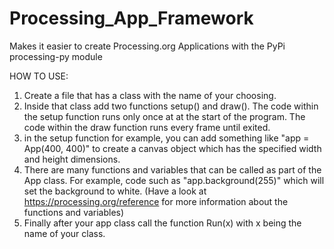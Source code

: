 # Processing_App_Framework
Makes it easier to create Processing.org Applications with the PyPi processing-py module

HOW TO USE:
1.  Create a file that has a class with the name of your choosing.
2.  Inside that class add two functions setup() and draw().
    The code within the setup function runs only once at at the start of the program.
    The code within the draw function runs every frame until exited.
3.  in the setup function for example, you can add something like "app = App(400, 400)" 
    to create a canvas object which has the specified width and height dimensions.
4.  There are many functions and variables that can be called as part of the App class.
    For example, code such as "app.background(255)" which will set the background to white.
    (Have a look at https://processing.org/reference for more information about the functions and variables)
5. Finally after your app class call the function Run(x) with x being the name of your class.
